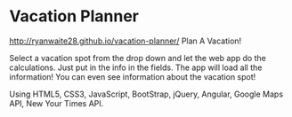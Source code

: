 # Vacation Planner
http://ryanwaite28.github.io/vacation-planner/
Plan A Vacation!

Select a vacation spot from the drop down and let the web app do the calculations. Just put in the info in the fields.
The app will load all the information! You can even see information about the vacation spot!

Using HTML5, CSS3, JavaScript, BootStrap, jQuery, Angular, Google Maps API, New Your Times API.
